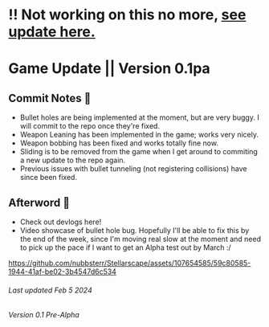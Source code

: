 # !! Not working on this no more, <a href="https://medium.com/@nubb/personal-update-6901c9fd3f39" target="_blank" style="decoration:none">see update here.</a>

# Game Update || Version 0.1pa
## Commit Notes 📑
- Bullet holes are being implemented at the moment, but are very buggy. I will commit to the repo once they're fixed.
- Weapon Leaning has been implemented in the game; works very nicely.
- Weapon bobbing has been fixed and works totally fine now.
- Sliding is to be removed from the game when I get around to commiting a new update to the repo again.
- Previous issues with bullet tunneling (not registering collisions) have since been fixed.
## Afterword 🩵
- <a href="https://medium.com/@nubb" target="_blank" style="text-decoration:none;" >Check out devlogs here!</a>
- Video showcase of bullet hole bug. Hopefully I'll be able to fix this by the end of the week, since I'm moving real slow at the moment and need to pick up the pace if I want to get an Alpha test out by March :/
  
https://github.com/nubbsterr/Stellarscape/assets/107654585/59c80585-1944-41af-be02-3b4547d6c534


###### Last updated Feb 5 2024
###### Version 0.1 Pre-Alpha
